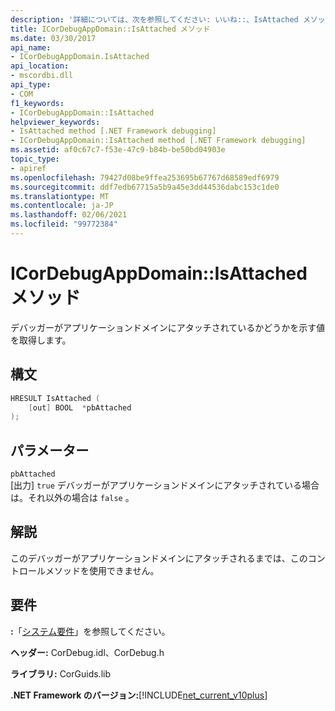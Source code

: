 ```yaml
---
description: '詳細については、次を参照してください: いいね::、IsAttached メソッド'
title: ICorDebugAppDomain::IsAttached メソッド
ms.date: 03/30/2017
api_name:
- ICorDebugAppDomain.IsAttached
api_location:
- mscordbi.dll
api_type:
- COM
f1_keywords:
- ICorDebugAppDomain::IsAttached
helpviewer_keywords:
- IsAttached method [.NET Framework debugging]
- ICorDebugAppDomain::IsAttached method [.NET Framework debugging]
ms.assetid: af0c67c7-f53e-47c9-b84b-be50bd04903e
topic_type:
- apiref
ms.openlocfilehash: 79427d08be9ffea253695b67767d68589edf6979
ms.sourcegitcommit: ddf7edb67715a5b9a45e3dd44536dabc153c1de0
ms.translationtype: MT
ms.contentlocale: ja-JP
ms.lasthandoff: 02/06/2021
ms.locfileid: "99772384"
---
```

# <a name="icordebugappdomainisattached-method"></a>ICorDebugAppDomain::IsAttached メソッド

デバッガーがアプリケーションドメインにアタッチされているかどうかを示す値を取得します。  
  
## <a name="syntax"></a>構文  
  
```cpp  
HRESULT IsAttached (  
    [out] BOOL  *pbAttached  
);  
```  
  
## <a name="parameters"></a>パラメーター  

 `pbAttached`  
 [出力] `true` デバッガーがアプリケーションドメインにアタッチされている場合は。それ以外の場合は `false` 。  
  
## <a name="remarks"></a>解説  

 このデバッガーがアプリケーションドメインにアタッチされるまでは、このコントロールメソッドを使用できません。  
  
## <a name="requirements"></a>要件  

 **:**「[システム要件](../../get-started/system-requirements.md)」を参照してください。  
  
 **ヘッダー:** CorDebug.idl、CorDebug.h  
  
 **ライブラリ:** CorGuids.lib  
  
 **.NET Framework のバージョン:**[!INCLUDE[net_current_v10plus](../../../../includes/net-current-v10plus-md.md)]
